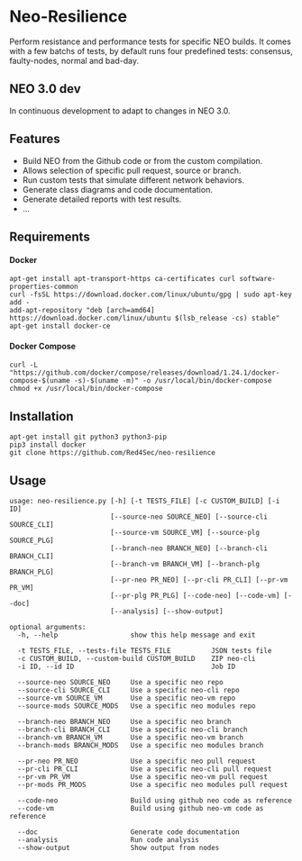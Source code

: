 # Neo-Resilience
Perform resistance and performance tests for specific NEO builds. It comes with a few batchs of tests, by default runs four predefined tests: consensus, faulty-nodes, normal and bad-day.


## NEO 3.0 dev
In continuous development to adapt to changes in NEO 3.0.

## Features
- Build NEO from the Github code or from the custom compilation.
- Allows selection of specific pull request, source or branch.
- Run custom tests that simulate different network behaviors.
- Generate class diagrams and code documentation.
- Generate detailed reports with test results.
- ...

## Requirements

#### Docker
```
apt-get install apt-transport-https ca-certificates curl software-properties-common
curl -fsSL https://download.docker.com/linux/ubuntu/gpg | sudo apt-key add -
add-apt-repository "deb [arch=amd64] https://download.docker.com/linux/ubuntu $(lsb_release -cs) stable"
apt-get install docker-ce
```

#### Docker Compose
```
curl -L "https://github.com/docker/compose/releases/download/1.24.1/docker-compose-$(uname -s)-$(uname -m)" -o /usr/local/bin/docker-compose
chmod +x /usr/local/bin/docker-compose
```

## Installation
```
apt-get install git python3 python3-pip
pip3 install docker
git clone https://github.com/Red4Sec/neo-resilience
```

## Usage
```
usage: neo-resilience.py [-h] [-t TESTS_FILE] [-c CUSTOM_BUILD] [-i ID]
                         [--source-neo SOURCE_NEO] [--source-cli SOURCE_CLI]
                         [--source-vm SOURCE_VM] [--source-plg SOURCE_PLG]
                         [--branch-neo BRANCH_NEO] [--branch-cli BRANCH_CLI]
                         [--branch-vm BRANCH_VM] [--branch-plg BRANCH_PLG]
                         [--pr-neo PR_NEO] [--pr-cli PR_CLI] [--pr-vm PR_VM]
                         [--pr-plg PR_PLG] [--code-neo] [--code-vm] [--doc]
                         [--analysis] [--show-output]

optional arguments:
  -h, --help                  show this help message and exit

  -t TESTS_FILE, --tests-file TESTS_FILE          JSON tests file
  -c CUSTOM_BUILD, --custom-build CUSTOM_BUILD    ZIP neo-cli
  -i ID, --id ID                                  Job ID

  --source-neo SOURCE_NEO     Use a specific neo repo
  --source-cli SOURCE_CLI     Use a specific neo-cli repo
  --source-vm SOURCE_VM       Use a specific neo-vm repo
  --source-mods SOURCE_MODS   Use a specific neo modules repo

  --branch-neo BRANCH_NEO     Use a specific neo branch
  --branch-cli BRANCH_CLI     Use a specific neo-cli branch
  --branch-vm BRANCH_VM       Use a specific neo-vm branch
  --branch-mods BRANCH_MODS   Use a specific neo modules branch

  --pr-neo PR_NEO             Use a specific neo pull request
  --pr-cli PR_CLI             Use a specific neo-cli pull request
  --pr-vm PR_VM               Use a specific neo-vm pull request
  --pr-mods PR_MODS           Use a specific neo modules pull request

  --code-neo                  Build using github neo code as reference
  --code-vm                   Build using github neo-vm code as reference

  --doc                       Generate code documentation
  --analysis                  Run code analysis
  --show-output               Show output from nodes

```
